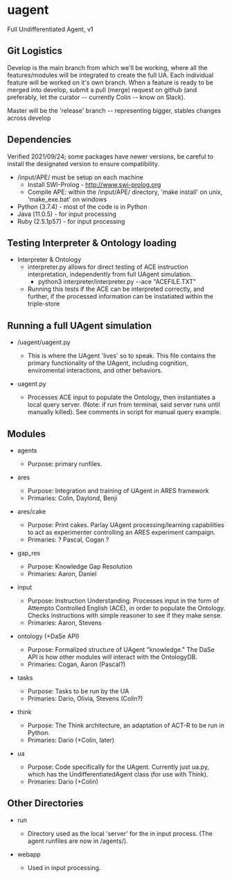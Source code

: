 # uagent
Full Undifferentiated Agent, v1

## Git Logistics

Develop is the main branch from which we'll be working, where all the features/modules will be integrated to create the full UA. Each individual feature will be worked on it's own branch. When a feature is ready to be merged into develop, submit a pull (merge) request on github (and preferably, let the curator -- currently Colin -- know on Slack).

Master will be the 'release' branch -- representing bigger, stables changes across develop

## Dependencies

Verified 2021/09/24; some packages have newer versions, be careful to install the designated version to ensure compatibility.

- /input/APE/ must be setup on each machine
	- Install SWI-Prolog - http://www.swi-prolog.org
	- Compile APE: within the /input/APE/ directory, 'make install' on unix, 'make_exe.bat' on windows
- Python (3.7.4) - most of the code is in Python
- Java (11.0.5) - for input processing
- Ruby (2.5.1p57) - for input processing

## Testing Interpreter & Ontology loading

- Interpreter & Ontology
	- interpreter.py allows for direct testing of ACE instruction interpretation, independently from full UAgent simulation.
		- python3 interpreter/interpreter.py --ace "ACEFILE.TXT"
	- Running this tests if the ACE can be interpreted correctly, and further, if the processed information can be instatiated within the triple-store

## Running a full UAgent simulation

- /uagent/uagent.py
	- This is where the UAgent 'lives' so to speak. This file contains the primary functionality of the UAgent, including cognition, enviromental interactions, and other behaviors.  

- uagent.py
	- Processes ACE input to populate the Ontology, then instantiates a local query server. (Note: if run from terminal, said server runs until manually killed). See comments in script for manual query example.

## Modules
	
- agents
	- Purpose: primary runfiles.

- ares
	- Purpose: Integration and training of UAgent in ARES framework
	- Primaries: Colin, Daylond, Benji

- ares/cake
	- Purpose: Print cakes. Parlay UAgent processing/learning capabilities to act as experimenter controlling an ARES experiment campaign.
	- Primaries: ? Pascal, Cogan ?

- gap_res
	- Purpose: Knowledge Gap Resolution
	- Primaries: Aaron, Daniel

- input
	- Purpose: Instruction Understanding. Processes input in the form of Attempto Controlled English (ACE), in order to populate the Ontology. Checks instructions with simple reasoner to see if they make sense.
	- Primaries: Aaron, Stevens

- ontology (+DaSe API)
	- Purpose: Formalized structure of UAgent "knowledge." The DaSe API is how other modules will interact with the OntologyDB.
	- Primaries: Cogan, Aaron (Pascal?)

- tasks
	- Purpose: Tasks to be run by the UA
	- Primaries: Dario, Olivia, Stevens (Colin?)

- think
	- Purpose: The Think architecture, an adaptation of ACT-R to be run in Python.
	- Primaries: Dario (+Colin, later)

- ua
	- Purpose: Code specifically for the UAgent. Currently just ua.py, which has the UndifferentiatedAgent class (for use with Think).
	- Primaries: Dario (+Colin)

## Other Directories

- run
	- Directory used as the local 'server' for the in input process. (The agent runfiles are now in /agents/).

- webapp
	- Used in input processing.














